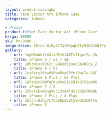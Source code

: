 ```yaml
---
layout: produk-casinghp
title: Face Vector Art iPhone Case
categories: iphone

# Produk
product-title: Face Vector Art iPhone Case
harga: 90000
sku: hn-3490
image-drive: 16lcn-Bihy7C7q3SHpqCZty5GUS2bNTFa
gallery:
  - url: 1upM3xWb1Y4OixQPzKJADTsIIqnz7a-ZA
    title: iPhone 5 / 5s / SE
  - url: 1dVrwivck3K2r_GOe8dSjaocZAvWCcy_Z
    title: iPhone 6 / 6s
  - url: 1cs0kry3tba6VEwn5hqCPVvl9wcTu-UQC
    title: iPhone 6 Plus / 6s Plus
  - url: 1A7ab2vCkWfaFNv6UoGi16R1kQ7X2uBMX
    title: iPhone 7 / 8
  - url: 1CVetxbxNsqqVCc15Y0XfdstlGR2lREWk
    title: iPhone 7 Plus / 8 Plus
  - url: 16lcn-Bihy7C7q3SHpqCZty5GUS2bNTFa
    title: iPhone X
---
```


